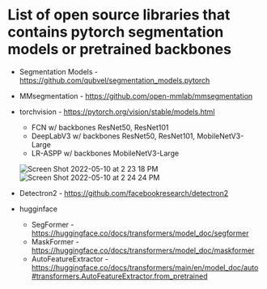 # List of open source libraries that contains pytorch segmentation models or pretrained backbones

- Segmentation Models - https://github.com/qubvel/segmentation_models.pytorch
- MMsegmentation - https://github.com/open-mmlab/mmsegmentation
- torchvision - https://pytorch.org/vision/stable/models.html
    - FCN w/ backbones ResNet50, ResNet101
    - DeepLabV3 w/ backbones ResNet50, ResNet101, MobileNetV3-Large
    - LR-ASPP w/ backbones MobileNetV3-Large
    
    ![Screen Shot 2022-05-10 at 2 23 18 PM](https://user-images.githubusercontent.com/36828160/167724178-690081da-543a-4f98-b0b1-4616d7e724c8.png)
    ![Screen Shot 2022-05-10 at 2 24 24 PM](https://user-images.githubusercontent.com/36828160/167724341-f04a7f7b-b33f-4578-9ce7-d96df93fe7b6.png)

- Detectron2 - https://github.com/facebookresearch/detectron2
- hugginface
    - SegFormer - https://huggingface.co/docs/transformers/model_doc/segformer
    - MaskFormer - https://huggingface.co/docs/transformers/model_doc/maskformer
    - AutoFeatureExtractor - https://huggingface.co/docs/transformers/main/en/model_doc/auto#transformers.AutoFeatureExtractor.from_pretrained
